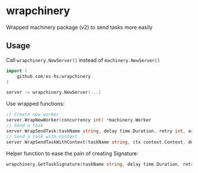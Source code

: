 # wrapchinery
Wrapped machinery package (v2) to send tasks more easily

## Usage
Call `wrapchinery.NewServer()` instead of `machinery.NewServer()`
```go
import (
    github.com/es-hs/wrapchinery
)

server := wrapchinery.NewServer(...)
```

Use wrapped functions:
```go
// Create new worker
server.WrapNewWorker(concurrency int) *machinery.Worker
// Send a task
server.WrapSendTask(taskName string, delay time.Duration, retry int, args ...interface{}) (*result.AsyncResult, error)
// Send a task with context
server.WrapSendTaskWithContext(taskName string, ctx context.Context, delay time.Duration, retry int, args ...interface{}) (*result.AsyncResult, error)
```

Helper function to ease the pain of creating Signature:
```go
wrapchinery.GetTaskSignature(taskName string, delay time.Duration, retry int, args ...interface{}) *tasks.Signature
```